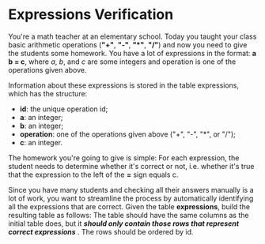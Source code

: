 # Expressions Verification

You're a math teacher at an elementary school. Today you taught your class basic arithmetic
operations (**"+"**, **"-"**, **"\*"**, **"/"**) and now you need to give the students
some homework. You have a lot of expressions in the format:
 **a <operation> b = c**,
 where *a*, *b*, and *c* are some integers and operation is one of the operations given above.

Information about these expressions is stored in the table expressions, which has the structure:

- **id**: the unique operation id;
- **a**: an integer;
- **b**: an integer;
- **operation**: one of the operations given above ("+", "-", "\*", or "/");
- **c**: an integer.

The homework you're going to give is simple: For each expression, the student needs
to determine whether it's correct or not, i.e. whether it's true that the
expression to the left of the **=** sign equals c.

Since you have many students and checking all their answers manually is a lot
of work, you want to streamline the process by automatically identifying all the
 expressions that are correct. Given the table **expressions**, build the resulting
 table as follows: The table should have the same columns as
 the initial table does, but it ***should only contain those rows
 that represent correct expressions***
 . The rows should be ordered by id.
